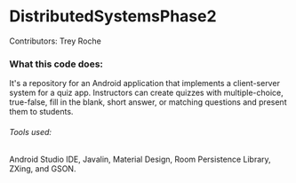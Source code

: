 # DistributedSystemsPhase2
Contributors: Trey Roche

### What this code does:
It's a repository for an Android application that implements a client-server system for a quiz app. Instructors can create quizzes with multiple-choice, true-false, fill in the blank, short answer, or matching questions and present them to students. 

###### Tools used:
Android Studio IDE, Javalin, Material Design, Room Persistence Library, ZXing, and GSON.
